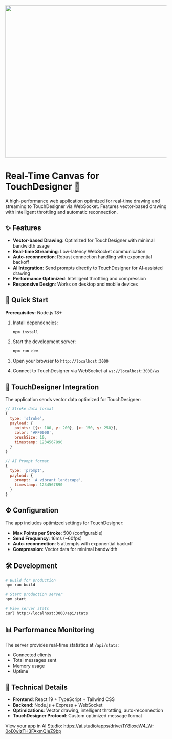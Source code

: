 <div align="center">
<img width="1200" height="475" alt="GHBanner" src="https://github.com/user-attachments/assets/0aa67016-6eaf-458a-adb2-6e31a0763ed6" />
</div>

# Real-Time Canvas for TouchDesigner 🎨

A high-performance web application optimized for real-time drawing and streaming to TouchDesigner via WebSocket. Features vector-based drawing with intelligent throttling and automatic reconnection.

## ✨ Features

- **Vector-based Drawing**: Optimized for TouchDesigner with minimal bandwidth usage
- **Real-time Streaming**: Low-latency WebSocket communication
- **Auto-reconnection**: Robust connection handling with exponential backoff
- **AI Integration**: Send prompts directly to TouchDesigner for AI-assisted drawing
- **Performance Optimized**: Intelligent throttling and compression
- **Responsive Design**: Works on desktop and mobile devices

## 🚀 Quick Start

**Prerequisites:** Node.js 18+

1. Install dependencies:
   ```bash
   npm install
   ```

2. Start the development server:
   ```bash
   npm run dev
   ```

3. Open your browser to `http://localhost:3000`

4. Connect to TouchDesigner via WebSocket at `ws://localhost:3000/ws`

## 📡 TouchDesigner Integration

The application sends vector data optimized for TouchDesigner:

```javascript
// Stroke data format
{
  type: 'stroke',
  payload: {
    points: [{x: 100, y: 200}, {x: 150, y: 250}],
    color: '#FF0000',
    brushSize: 10,
    timestamp: 1234567890
  }
}

// AI Prompt format
{
  type: 'prompt',
  payload: {
    prompt: 'A vibrant landscape',
    timestamp: 1234567890
  }
}
```

## ⚙️ Configuration

The app includes optimized settings for TouchDesigner:

- **Max Points per Stroke**: 500 (configurable)
- **Send Frequency**: 16ms (~60fps)
- **Auto-reconnection**: 5 attempts with exponential backoff
- **Compression**: Vector data for minimal bandwidth

## 🛠️ Development

```bash
# Build for production
npm run build

# Start production server
npm start

# View server stats
curl http://localhost:3000/api/stats
```

## 📊 Performance Monitoring

The server provides real-time statistics at `/api/stats`:
- Connected clients
- Total messages sent
- Memory usage
- Uptime

## 🔧 Technical Details

- **Frontend**: React 19 + TypeScript + Tailwind CSS
- **Backend**: Node.js + Express + WebSocket
- **Optimizations**: Vector drawing, intelligent throttling, auto-reconnection
- **TouchDesigner Protocol**: Custom optimized message format

View your app in AI Studio: https://ai.studio/apps/drive/1Y8loxeW4_W-0oIXwizTH3FAxmQIeZ9bp
